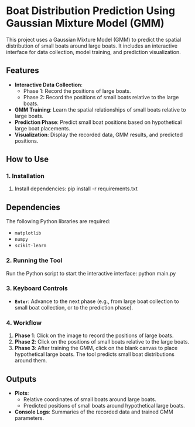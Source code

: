 # Boat Distribution Prediction Using Gaussian Mixture Model (GMM)

This project uses a Gaussian Mixture Model (GMM) to predict the spatial distribution of small boats around large boats. It includes an interactive interface for data collection, model training, and prediction visualization.

## Features
- **Interactive Data Collection**:
  - Phase 1: Record the positions of large boats.
  - Phase 2: Record the positions of small boats relative to the large boats.
- **GMM Training**: Learn the spatial relationships of small boats relative to large boats.
- **Prediction Phase**: Predict small boat positions based on hypothetical large boat placements.
- **Visualization**: Display the recorded data, GMM results, and predicted positions.

## How to Use

### 1. Installation
1. Install dependencies:
   pip install -r requirements.txt

## Dependencies
The following Python libraries are required:
- `matplotlib`
- `numpy`
- `scikit-learn`

### 2. Running the Tool
Run the Python script to start the interactive interface:
python main.py

### 3. Keyboard Controls
- **`Enter`**: Advance to the next phase (e.g., from large boat collection to small boat collection, or to the prediction phase).

### 4. Workflow
1. **Phase 1**: Click on the image to record the positions of large boats.
2. **Phase 2**: Click on the positions of small boats relative to the large boats.
3. **Phase 3**: After training the GMM, click on the blank canvas to place hypothetical large boats. The tool predicts small boat distributions around them.

## Outputs
- **Plots**:
  - Relative coordinates of small boats around large boats.
  - Predicted positions of small boats around hypothetical large boats.
- **Console Logs**: Summaries of the recorded data and trained GMM parameters.
